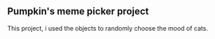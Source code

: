 ## Pumpkin's meme picker project

This project, i used the objects to randomly choose the mood of cats.